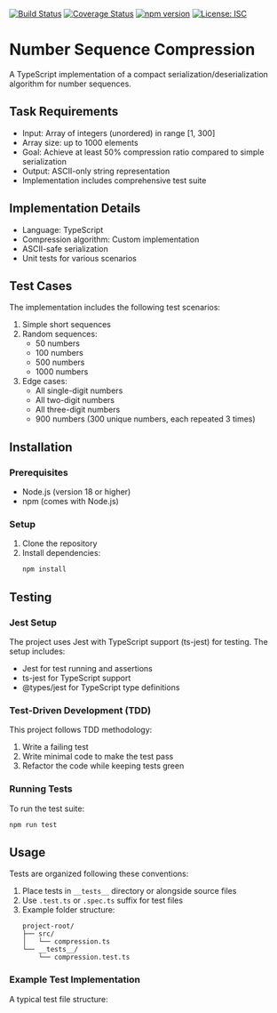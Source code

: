 [![Build Status](https://github.com/NVBespalov/CompactNumCodec/workflows/CI/badge.svg)](https://github.com/NVBespalov/CompactNumCodec/actions)
[![Coverage Status](https://coveralls.io/repos/github/yourusername/number-sequence-compression/badge.svg?branch=main)](https://coveralls.io/github/yourusername/number-sequence-compression?branch=main)
[![npm version](https://badge.fury.io/js/number-sequence-compression.svg)](https://badge.fury.io/js/number-sequence-compression)
[![License: ISC](https://img.shields.io/badge/License-ISC-blue.svg)](https://opensource.org/licenses/ISC)

# Number Sequence Compression

A TypeScript implementation of a compact serialization/deserialization algorithm for number sequences.

## Task Requirements

- Input: Array of integers (unordered) in range [1, 300]
- Array size: up to 1000 elements
- Goal: Achieve at least 50% compression ratio compared to simple serialization
- Output: ASCII-only string representation
- Implementation includes comprehensive test suite

## Implementation Details

- Language: TypeScript
- Compression algorithm: Custom implementation
- ASCII-safe serialization
- Unit tests for various scenarios

## Test Cases

The implementation includes the following test scenarios:

1. Simple short sequences
2. Random sequences:
    - 50 numbers
    - 100 numbers
    - 500 numbers
    - 1000 numbers
3. Edge cases:
    - All single-digit numbers
    - All two-digit numbers
    - All three-digit numbers
    - 900 numbers (300 unique numbers, each repeated 3 times)

## Installation

### Prerequisites

- Node.js (version 18 or higher)
- npm (comes with Node.js)

### Setup

1. Clone the repository
2. Install dependencies:
   ```bash
   npm install
   ```

## Testing

### Jest Setup

The project uses Jest with TypeScript support (ts-jest) for testing. The setup includes:

- Jest for test running and assertions
- ts-jest for TypeScript support
- @types/jest for TypeScript type definitions

### Test-Driven Development (TDD)

This project follows TDD methodology:

1. Write a failing test
2. Write minimal code to make the test pass
3. Refactor the code while keeping tests green

### Running Tests

To run the test suite:

   ```bash
   npm run test
   ```

## Usage

Tests are organized following these conventions:

1. Place tests in `__tests__` directory or alongside source files
2. Use `.test.ts` or `.spec.ts` suffix for test files
3. Example folder structure:
   ```
   project-root/
   ├── src/
   │   └── compression.ts
   └── __tests__/
       └── compression.test.ts
   ```

### Example Test Implementation

A typical test file structure: